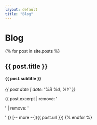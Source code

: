 ```yaml
---
layout: default
title: "Blog"
---
```

# Blog

{% for post in site.posts %}
## {{ post.title }}
#### {{ post.subtitle }}
_{{ post.date | date: '%B %d, %Y' }}_
 
{{ post.excerpt | remove: '<p>' | remove: '</p>' }}
[-- more --]({{ post.url }})
{% endfor %}
